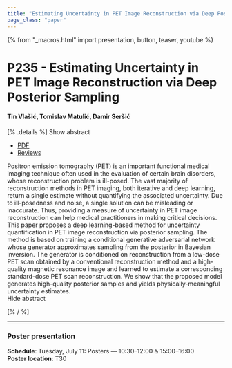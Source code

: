 ```yaml
---
title: "Estimating Uncertainty in PET Image Reconstruction via Deep Posterior Sampling"
page_class: "paper"
---
```


{% from "_macros.html" import presentation, button, teaser, youtube %}

# P235 - Estimating Uncertainty in PET Image Reconstruction via Deep Posterior Sampling

#### Tin Vlašić, Tomislav Matulić, Damir Seršić


[% .details %]
<a class="toggle_visibility" data-selector=".abstract" data-level="3">Show abstract</a>
- <a href="https://openreview.net/pdf?id=oqPQke7xz2">PDF</a>
- <a href="https://openreview.net/forum?id=oqPQke7xz2">Reviews</a>

<p>
    <span class="abstract">
        Positron emission tomography (PET) is an important functional medical imaging technique often used in the evaluation of certain brain disorders, whose reconstruction problem is ill-posed. The vast majority of reconstruction methods in PET imaging, both iterative and deep learning, return a single estimate without quantifying the associated uncertainty. Due to ill-posedness and noise, a single solution can be misleading or inaccurate. Thus, providing a measure of uncertainty in PET image reconstruction can help medical practitioners in making critical decisions. This paper proposes a deep learning-based method for uncertainty quantification in PET image reconstruction via posterior sampling. The method is based on training a conditional generative adversarial network whose generator approximates sampling from the posterior in Bayesian inversion. The generator is conditioned on reconstruction from a low-dose PET scan obtained by a conventional reconstruction method and a high-quality magnetic resonance image and learned to estimate a corresponding standard-dose PET scan reconstruction. We show that the proposed model generates high-quality posterior samples and yields physically-meaningful uncertainty estimates.
        <br>
        <span class="actions"><a class="toggle_visibility" data-level="2">Hide abstract</a></span>
    </span>
</p>
[% / %]

---


### Poster presentation

**Schedule**: Tuesday, July 11: Posters — 10:30–12:00 & 15:00–16:00<br>
**Poster location**: T30

